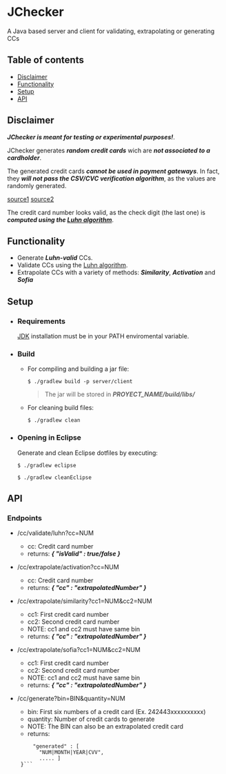 # JChecker

A Java based server and client for validating, extrapolating or generating CCs


## Table of contents

* [Disclaimer](#disclaimer)
* [Functionality](#functionality)
* [Setup](#setup)
* [API](#api)


## Disclaimer
***JChecker is meant for testing or experimental purposes!***.

JChecker generates ***random credit cards*** wich are ***not associated to a cardholder***.

The generated credit cards ***cannot be used in payment gateways***. In fact, they ***will not pass the CSV/CVC verification algorithm***, as the values are randomly generated.

[source1](https://developer.visa.com/capabilities/dps-card-and-account-services/docs-how-to-cvv2)
[source2](https://developer.visa.com/capabilities/dps-card-and-account-services/docs-how-to-cvv2)

The credit card number looks valid, as the check digit (the last one) is ***computed using the [Luhn algorithm](https://en.wikipedia.org/wiki/Luhn_algorithm)***.

 
## Functionality

- Generate ***Luhn-valid*** CCs.
- Validate CCs using the [Luhn algorithm](https://en.wikipedia.org/wiki/Luhn_algorithm).
- Extrapolate CCs with a variety of methods: ***Similarity***, ***Activation*** and ***Sofia***


## Setup

- ### Requirements
    [JDK](https://www.oracle.com/java/technologies/downloads/) installation must be in your PATH enviromental variable.

- ### Build
    - For compiling and building a jar file:

        `$ ./gradlew build -p server/client`
    
        > The jar will be stored in ***PROYECT_NAME/build/libs/***
    
    - For cleaning build files:
    
        `$ ./gradlew clean`

- ### Opening in Eclipse
    Generate and clean Eclipse dotfiles by executing:

    `$ ./gradlew eclipse`
 
    `$ ./gradlew cleanEclipse`

## API
### Endpoints

- /cc/validate/luhn?cc=NUM
    - cc: Credit card number
    - returns: ***{ "isValid" : true/false }***

- /cc/extrapolate/activation?cc=NUM
    - cc: Credit card number
    - returns: ***{ "cc" : "extrapolatedNumber" }***

- /cc/extrapolate/similarity?cc1=NUM&cc2=NUM
    - cc1: First credit card number
    - cc2: Second credit card number
    - NOTE: cc1 and cc2 must have same bin
    - returns: ***{ "cc" : "extrapolatedNumber" }***

- /cc/extrapolate/sofia?cc1=NUM&cc2=NUM
    - cc1: First credit card number
    - cc2: Second credit card number
    - NOTE: cc1 and cc2 must have same bin
    - returns: ***{ "cc" : "extrapolatedNumber" }***

- /cc/generate?bin=BIN&quantity=NUM
    - bin: First six numbers of a credit card (Ex. 242443xxxxxxxxxx)
    - quantity: Number of credit cards to generate
    - NOTE: The BIN can also be an extrapolated credit card
    - returns: 
    ```{ 
         "generated" : [ 
           "NUM|MONTH|YEAR|CVV",
           ..... ]
     }```
